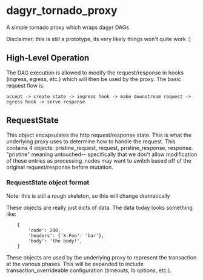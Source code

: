 # dagyr_tornado_proxy
A simple tornado proxy which wraps dagyr DAGs

Disclaimer: this is still a prototype, its very likely things won't quite work :)

## High-Level Operation
The DAG execution is allowed to modify the request/response in hooks
(ingress, egress, etc.) which will then be used by the proxy.
The basic request flow is:

```
accept -> create state -> ingress hook -> make downstream request -> egress hook -> serve response
```

## RequestState
This object encapsulates the http request/response state. This is what the
underlying proxy uses to determine how to handle the request. This contains 4
objects: pristine_request, request, pristine_response, response. "pristine" meaning
untouched-- specifically that we don't allow modification of these entries as
processing_nodes may want to switch based off of the original request/response
before mutation.

### RequestState object format
Note: this is still a rough skeleton, so this will change dramatically

These objects are really just dicts of data. The data today looks something like:
```
    {
        'code': 200,
        'headers': {'X-Foo': 'bar'},
        'body': 'the body!',
    }
```

These objects are used by the underlying proxy to represent the transaction at
the various phases. This will be expanded to include transaction_overrideable
configuration (timeouts, lb options, etc.).
